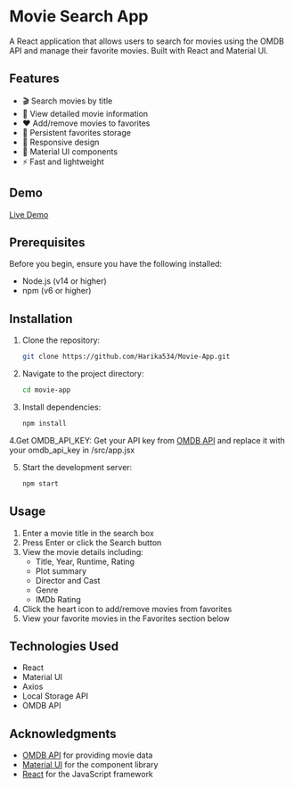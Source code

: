 # Movie Search App

A React application that allows users to search for movies using the OMDB API and manage their favorite movies. Built with React and Material UI.

## Features

- 🎬 Search movies by title
- 📝 View detailed movie information
- ❤️ Add/remove movies to favorites
- 💾 Persistent favorites storage
- 📱 Responsive design
- 🎨 Material UI components
- ⚡ Fast and lightweight

## Demo

[Live Demo](https://your-demo-link.netlify.app)

## Prerequisites

Before you begin, ensure you have the following installed:
- Node.js (v14 or higher)
- npm (v6 or higher)

## Installation

1. Clone the repository:
   ```bash
   git clone https://github.com/Harika534/Movie-App.git
   ```

2. Navigate to the project directory:
   ```bash
   cd movie-app
   ```

3. Install dependencies:
   ```bash
   npm install
   ```
   
4.Get OMDB_API_KEY:
   Get your API key from [OMDB API](https://www.omdbapi.com/)
   and replace it with your omdb_api_key in /src/app.jsx

5. Start the development server:
   ```bash
   npm start
   ```

## Usage

1. Enter a movie title in the search box
2. Press Enter or click the Search button
3. View the movie details including:
   - Title, Year, Runtime, Rating
   - Plot summary
   - Director and Cast
   - Genre
   - IMDb Rating
4. Click the heart icon to add/remove movies from favorites
5. View your favorite movies in the Favorites section below

## Technologies Used

- React
- Material UI
- Axios
- Local Storage API
- OMDB API


## Acknowledgments

- [OMDB API](https://www.omdbapi.com/) for providing movie data
- [Material UI](https://mui.com/) for the component library
- [React](https://reactjs.org/) for the JavaScript framework
